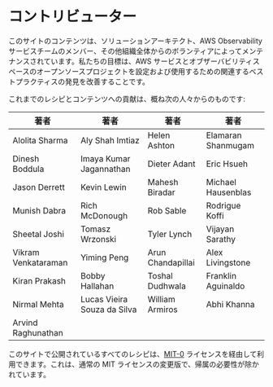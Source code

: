 # コントリビューター

このサイトのコンテンツは、ソリューションアーキテクト、AWS Observability サービスチームのメンバー、その他組織全体からのボランティアによってメンテナンスされています。私たちの目標は、AWS サービスとオブザーバビリティスペースのオープンソースプロジェクトを設定および使用するための関連するベストプラクティスの発見を改善することです。

これまでのレシピとコンテンツへの貢献は、概ね次の人々からのものです:

| 著者 | 著者 | 著者 | 著者 |
| ----------- | ------------------------------------ |--------------------|---------|
| Alolita Sharma | Aly Shah Imtiaz|Helen Ashton | Elamaran Shanmugam |
Dinesh Boddula | Imaya Kumar Jagannathan| Dieter Adant| Eric Hsueh |  
| Jason Derrett|Kevin Lewin|Mahesh Biradar|Michael Hausenblas|
| Munish Dabra|Rich McDonough|Rob Sable|Rodrigue Koffi|
| Sheetal Joshi|Tomasz Wrzonski|Tyler Lynch|Vijayan Sarathy|  
| Vikram Venkataraman|Yiming Peng|Arun Chandapillai| Alex Livingstone|
| Kiran Prakash| Bobby Hallahan| Toshal Dudhwala| Franklin Aguinaldo|
| Nirmal Mehta| Lucas Vieira Souza da Silva| William Armiros| Abhi Khanna|
| Arvind Raghunathan|


このサイトで公開されているすべてのレシピは、[MIT-0][mit0] ライセンスを経由して利用できます。これは、通常の MIT ライセンスの変更版で、帰属の必要性が除かれています。

[mit0]: https://github.com/aws/mit-0

